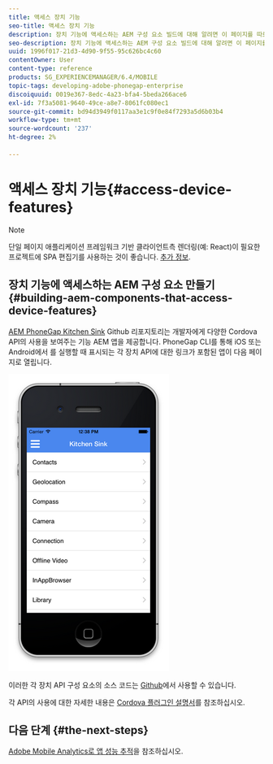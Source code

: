 ```yaml
---
title: 액세스 장치 기능
seo-title: 액세스 장치 기능
description: 장치 기능에 액세스하는 AEM 구성 요소 빌드에 대해 알려면 이 페이지를 따르십시오. AEM PhoneGap Kitchen Sink Github 리포지토리는 개발자에게 다양한 Cordova API의 사용을 보여주는 기능 AEM 앱을 제공합니다.
seo-description: 장치 기능에 액세스하는 AEM 구성 요소 빌드에 대해 알려면 이 페이지를 따르십시오. AEM PhoneGap Kitchen Sink Github 리포지토리는 개발자에게 다양한 Cordova API의 사용을 보여주는 기능 AEM 앱을 제공합니다.
uuid: 1996f017-21d3-4d90-9f55-95c626bc4c60
contentOwner: User
content-type: reference
products: SG_EXPERIENCEMANAGER/6.4/MOBILE
topic-tags: developing-adobe-phonegap-enterprise
discoiquuid: 0019e367-8edc-4a23-bfa4-5beda266ace6
exl-id: 7f3a5081-9640-49ce-a8e7-8061fc080ec1
source-git-commit: bd94d3949f0117aa3e1c9f0e84f7293a5d6b03b4
workflow-type: tm+mt
source-wordcount: '237'
ht-degree: 2%

---
```


# 액세스 장치 기능{#access-device-features}

>[!NOTE]
>
>단일 페이지 애플리케이션 프레임워크 기반 클라이언트측 렌더링(예: React)이 필요한 프로젝트에 SPA 편집기를 사용하는 것이 좋습니다. [추가 정보](/help/sites-developing/spa-overview.md).

## 장치 기능에 액세스하는 AEM 구성 요소 만들기 {#building-aem-components-that-access-device-features}

[AEM PhoneGap Kitchen Sink](https://github.com/blefebvre/aem-phonegap-kitchen-sink) Github 리포지토리는 개발자에게 다양한 Cordova API의 사용을 보여주는 기능 AEM 앱을 제공합니다. PhoneGap CLI를 통해 iOS 또는 Android에서 를 실행할 때 표시되는 각 장치 API에 대한 링크가 포함된 앱이 다음 페이지로 열립니다.

![chlimage_1-107](assets/chlimage_1-107.png)

이러한 각 장치 API 구성 요소의 소스 코드는 [Github](https://github.com/blefebvre/aem-phonegap-kitchen-sink/tree/master/content/src/main/content/jcr_root/apps/brucelefebvre/kitchen-sink/components)에서 사용할 수 있습니다.

각 API의 사용에 대한 자세한 내용은 [Cordova 플러그인 설명서](https://docs.phonegap.com/en/4.0.0/cordova_plugins_pluginapis.md.html)를 참조하십시오.

## 다음 단계 {#the-next-steps}

[Adobe Mobile Analytics로 앱 성능 추적](/help/mobile/phonegap-intro-to-app-analytics.md)을 참조하십시오.
